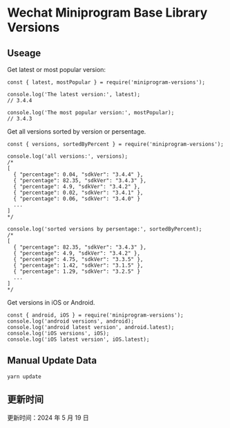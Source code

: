 
# Wechat Miniprogram Base Library Versions

## Useage

Get latest or most popular version:

```;
const { latest, mostPopular } = require('miniprogram-versions');

console.log('The latest version:', latest);
// 3.4.4

console.log('The most popular version:', mostPopular);
// 3.4.3

```

Get all versions sorted by version or persentage.

```
const { versions, sortedByPercent } = require('miniprogram-versions');

console.log('all versions:', versions);
/*
[
  { "percentage": 0.04, "sdkVer": "3.4.4" },
  { "percentage": 82.35, "sdkVer": "3.4.3" },
  { "percentage": 4.9, "sdkVer": "3.4.2" },
  { "percentage": 0.02, "sdkVer": "3.4.1" },
  { "percentage": 0.06, "sdkVer": "3.4.0" }
  ...
]
*/

console.log('sorted versions by persentage:', sortedByPercent);
/*
[
  { "percentage": 82.35, "sdkVer": "3.4.3" },
  { "percentage": 4.9, "sdkVer": "3.4.2" },
  { "percentage": 4.75, "sdkVer": "3.3.5" },
  { "percentage": 1.42, "sdkVer": "3.1.5" },
  { "percentage": 1.29, "sdkVer": "3.2.5" }
  ...
]
*/
```

Get versions in iOS or Android.

```
const { android, iOS } = require('miniprogram-versions');
console.log('android versions', android);
console.log('android latest version', android.latest);
console.log('iOS versions', iOS);
console.log('iOS latest version', iOS.latest);
```

## Manual Update Data

```
yarn update
```

## 更新时间

更新时间：2024 年 5 月 19 日
